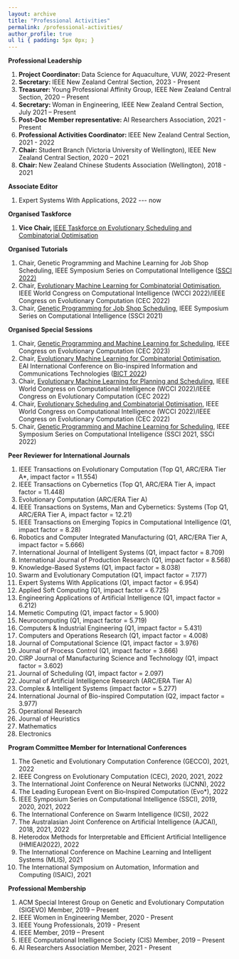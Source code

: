 ```yaml
---
layout: archive
title: "Professional Activities"
permalink: /professional-activities/
author_profile: true
ul li { padding: 5px 0px; }
---
```

**Professional Leadership**
<ol>
<li> <b> Project Coordinator: </b> Data Science for Aquaculture, VUW, 2022-Present </li>
<li> <b> Secretary: </b> IEEE New Zealand Central Section, 2023 - Present </li>
<li> <b> Treasurer: </b> Young Professional Affinity Group, IEEE New Zealand Central Section, 2020 – Present </li>
<li> <b> Secretary: </b> Woman in Engineering, IEEE New Zealand Central Section, July 2021 – Present </li>
<li> <b> Post-Doc Member representative: </b> AI Researchers Association, 2021 - Present </li>
<li> <b> Professional Activities Coordinator: </b> IEEE New Zealand Central Section, 2021 - 2022 </li>
<li> <b> Chair: </b> Student Branch (Victoria University of Wellington), IEEE New Zealand Central Section, 2020 – 2021 </li>
<li> <b> Chair: </b> New Zealand Chinese Students Association (Wellington), 2018 - 2021 </li>
</ol>

**Associate Editor**
<ol>
<li>Expert Systems With Applications, 2022 --- now</li>
</ol>

**Organised Taskforce**
<ol>
<li> <b> Vice Chair, </b> <a href="https://homepages.ecs.vuw.ac.nz/~yimei/ieee-tf-esco/"> IEEE Taskforce on Evolutionary Scheduling and Combinatorial Optimisation</a> </li>
</ol>

**Organised Tutorials**
<ol>
<li> Chair, Genetic Programming and Machine Learning for Job Shop Scheduling, IEEE Symposium Series on Computational Intelligence (<a href="https://ieeessci2022.org/">SSCI 2022)</a> </li>	
<li> Chair, <a href="https://fangfang-zhang.github.io/CEC2022Tutorial/"> Evolutionary Machine Learning for Combinatorial Optimisation</a>, IEEE World Congress on Computational Intelligence (WCCI 2022)/IEEE Congress on Evolutionary Computation (CEC 2022) </li>
<li> Chair, <a href="https://attend.ieee.org/ssci-2021/tutorial-genetic-programming-for-job-shop-scheduling/"> Genetic Programming for Job Shop Scheduling</a>, IEEE Symposium Series on Computational Intelligence (SSCI 2021) </li> 
</ol>

**Organised Special Sessions** 
<ol>
<li> Chair, <a href="https://fangfang-zhang.github.io/CEC2022EMLPS/"> Genetic Programming and Machine Learning for Scheduling</a>, IEEE Congress on Evolutionary Computation (CEC 2023) </li>	
<li> Chair, <a href=""> Evolutionary Machine Learning for Combinatorial Optimisation</a>, EAI International Conference on Bio-inspired Information and Communications Technologies (<a href="https://bionetics.eai-conferences.org/2022/">BICT 2022</a>) </li>
<li> Chair, <a href="https://fangfang-zhang.github.io/CEC2022EMLPS/"> Evolutionary Machine Learning for Planning and Scheduling</a>, IEEE World Congress on Computational Intelligence (WCCI 2022)/IEEE Congress on Evolutionary Computation (CEC 2022) </li>
<li> Chair, <a href="https://meiyi1986.github.io/cec2022-esco/"> Evolutionary Scheduling and Combinatorial Optimisation</a>, IEEE World Congress on Computational Intelligence (WCCI 2022)/IEEE Congress on Evolutionary Computation (CEC 2022) </li>
<li> Chair, <a href="https://attend.ieee.org/ssci-2021/special-session-genetic-programming-and-machine-learning-for-scheduling/"> Genetic Programming and Machine Learning for Scheduling</a>, IEEE Symposium Series on Computational Intelligence (SSCI 2021, SSCI 2022) </li>
</ol>


**Peer Reviewer for International Journals**
<ol>
<li> IEEE Transactions on Evolutionary Computation (Top Q1, ARC/ERA Tier A*, impact factor = 11.554) </li>
<li> IEEE Transactions on Cybernetics (Top Q1, ARC/ERA Tier A, impact factor = 11.448) </li>
<li> Evolutionary Computation (ARC/ERA Tier A) </li>
<li> IEEE Transactions on Systems, Man and Cybernetics: Systems (Top Q1, ARC/ERA Tier A, impact factor = 12.21) </li>
<li> IEEE Transactions on Emerging Topics in Computational Intelligence (Q1, impact factor = 8.28) </li>
<li> Robotics and Computer Integrated Manufacturing (Q1, ARC/ERA Tier A, impact factor = 5.666) </li>
<li> International Journal of Intelligent Systems (Q1, impact factor = 8.709) </li>
<li> International Journal of Production Research (Q1, impact factor = 8.568) </li>
<li> Knowledge-Based Systems (Q1, impact factor = 8.038) </li>
<li> Swarm and Evolutionary Computation (Q1, impact factor = 7.177) </li>
<li> Expert Systems With Applications (Q1, impact factor = 6.954) </li>
<li> Applied Soft Computing (Q1, impact factor = 6.725) </li>
<li> Engineering Applications of Artificial Intelligence (Q1, impact factor = 6.212) </li>
<li> Memetic Computing (Q1, impact factor = 5.900) </li>
<li> Neurocomputing (Q1, impact factor = 5.719) </li>  
<li> Computers & Industrial Engineering (Q1, impact factor = 5.431) </li> 
<li> Computers and Operations Research (Q1, impact factor = 4.008) </li>
<li> Journal of Computational Science (Q1, impact factor = 3.976) </li> 
<li> Journal of Process Control (Q1, impact factor = 3.666) </li>  
<li> CIRP Journal of Manufacturing Science and Technology (Q1, impact factor = 3.602) </li> 
<li> Journal of Scheduling (Q1, impact factor = 2.097) </li>
<li> Journal of Artificial Intelligence Research (ARC/ERA Tier A) </li>
<li> Complex & Intelligent Systems (impact factor = 5.277) </li>
<li> International Journal of Bio-inspired Computation (Q2, impact factor = 3.977) </li>
<li> Operational Research </li>
<li> Journal of Heuristics </li>
<li> Mathematics </li>
<li> Electronics </li>
</ol>


**Program Committee Member for International Conferences**
<ol>
<li> The Genetic and Evolutionary Computation Conference (GECCO), 2021, 2022 </li>
<li> IEEE Congress on Evolutionary Computation (CEC), 2020, 2021, 2022 </li>
<li> The International Joint Conference on Neural Networks (IJCNN), 2022 </li>
<li> The Leading European Event on Bio‑Inspired Computation (Evo*), 2022 </li>
<li> IEEE Symposium Series on Computational Intelligence (SSCI), 2019, 2020, 2021, 2022 </li>
<li> The International Conference on Swarm Intelligence (ICSI), 2022 </li>
<li> The Australasian Joint Conference on Artificial Intelligence (AJCAI), 2018, 2021, 2022 </li>
<li> Heterodox Methods for Interpretable and Efficient Artificial Intelligence (HMIEAI2022), 2022 </li>
<li> The International Conference on Machine Learning and Intelligent Systems (MLIS), 2021 </li>
<li> The International Symposium on Automation, Information and Computing (ISAIC), 2021 </li>
</ol>

**Professional Membership**
<ol>
<li> ACM Special Interest Group on Genetic and Evolutionary Computation (SIGEVO) Member, 2019 – Present </li>
<li> IEEE Women in Engineering Member, 2020 - Present </li>
<li> IEEE Young Professionals, 2019 - Present </li>
<li> IEEE Member, 2019 – Present </li>
<li> IEEE Computational Intelligence Society (CIS) Member, 2019 – Present </li>
<li> AI Researchers Association Member, 2021 - Present </li>
</ol>
